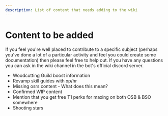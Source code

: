 ```yaml
---
description: List of content that needs adding to the wiki
---
```


# Content to be added

If you feel you're well placed to contribute to a specific subject (perhaps you've done a lot of a particular activity and feel you could create some documentation) then please feel free to help out. If you have any questions you can ask in the wiki channel in the bot's official discord server.

* Woodcutting Guild boost information
* Revamp skill guides with xp/hr
* Missing osrs content - What does this mean?
* Confirmed WIP content
* Mention that you get free T1 perks for maxing on both OSB & BSO somewhere
* Shooting stars
